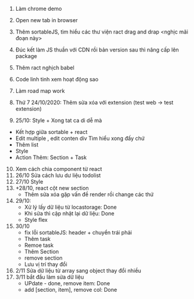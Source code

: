 1. Làm chrome demo
2. Open new tab in browser
3. Thêm sortableJS, tìm hiểu các thư viện ract drag and drap <nghịc mãi đoạn này>
4. Đúc kết làm JS thuần với CDN rồi bản version sau thì nâng cấp lên package
5. Thêm ract nghịch babel
6. Code linh tinh xem hoạt động sao
7. Làm road map work
8. Thứ 7 24/10/2020: Thêm sửa xóa với extension (test web -> test extension)

9. 25/10: Style + Xong tat ca di dễ mà
+ Kết hợp giữa sortable + react
+ Edit multiple , edit conten div Tìm hiểu xong đấy chứ
+ Thêm list
+ Style
+ Action Thêm: Section + Task
10. Xem cách chia component từ react
11. 26/10 Sửa cách lưu dư liệu todolist
12. 27/10 Style
13. 
    +28/10, react cột new section
    + Thêm sửa xóa gặp vấn đề render rồi change các thứ
14. 29/10: 
    - Xử lý lấy dữ liệu từ locastorage: Done
    - Khi sửa thì cập nhật lại dữ liệu: Done
    - Style flex
14. 30/10
    - fix lỗi sortableJS: header + chuyển trái phải
    - Thêm task
    - Remoe task
    - Thêm Section
    - remove section
    - Lưu vị trí thay đổi
15. 2/11 Sửa dữ liệu từ array sang object thay đổi nhiều
16. 3/11 bắt đầu làm sửa dữ liệu
    + UPdate - done, remove item: Done
    + add [section, item], remove col: Done
